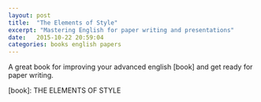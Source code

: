 ```yaml
---
layout: post
title:  "The Elements of Style"
excerpt: "Mastering English for paper writing and presentations"
date:   2015-10-22 20:59:04
categories: books english papers
---
```

A great book for improving your advanced english [book] and get ready for paper writing.

[book]:      THE ELEMENTS OF STYLE
